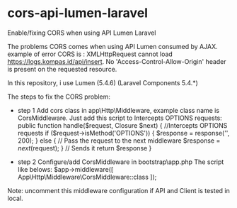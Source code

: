 # cors-api-lumen-laravel
Enable/fixing CORS when using API Lumen Laravel

The problems CORS comes when using API Lumen consumed by AJAX.
example of error CORS is : 
XMLHttpRequest cannot load https://logs.kompas.id/api/insert. No 'Access-Control-Allow-Origin' header is present on the requested resource.

In this repository, i use Lumen (5.4.6) (Laravel Components 5.4.*)

The steps to fix the CORS problem:
- step 1
Add cors class in app\Http\Middleware, example class name is CorsMiddleware.
Just add this script to Intercepts OPTIONS requests:
public function handle($request, Closure $next)
{
        //Intercepts OPTIONS requests
        if ($request->isMethod('OPTIONS')) {
            $response = response('', 200);
        } else {
            // Pass the request to the next middleware
            $response = $next($request);
        }
        // Sends it
        return $response
}

- step 2
Configure/add CorsMiddleware in bootstrap\app.php
The script like belows:
$app->middleware([
    App\Http\Middleware\CorsMiddleware::class
 ]);
 
 Note: uncomment this middleware configuration if API and Client is tested in local.
 
 
    
